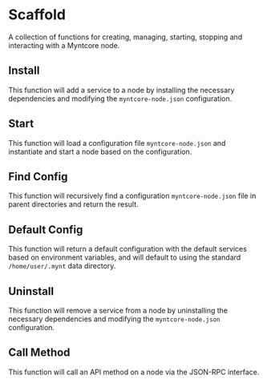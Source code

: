 # Scaffold
A collection of functions for creating, managing, starting, stopping and interacting with a Myntcore node.

## Install
This function will add a service to a node by installing the necessary dependencies and modifying the `myntcore-node.json` configuration.

## Start
This function will load a configuration file `myntcore-node.json` and instantiate and start a node based on the configuration.

## Find Config
This function will recursively find a configuration `myntcore-node.json` file in parent directories and return the result.

## Default Config
This function will return a default configuration with the default services based on environment variables, and will default to using the standard `/home/user/.mynt` data directory.

## Uninstall
This function will remove a service from a node by uninstalling the necessary dependencies and modifying the `myntcore-node.json` configuration.

## Call Method
This function will call an API method on a node via the JSON-RPC interface.
